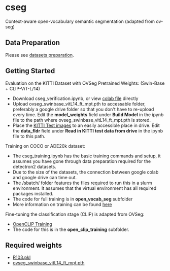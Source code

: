 # cseg
Context-aware open-vocabulary semantic segmentation (adapted from ov-seg)

## Data Preparation
Please see [datasets preparation](https://github.com/facebookresearch/ov-seg/blob/main/datasets/DATASETS.md).

## Getting Started

Evaluation on the KITTI Dataset with OVSeg Pretrained Weights: (Swin-Base + CLIP-ViT-L/14) 
- Download cseg_verification.ipynb, or view [colab file](https://colab.research.google.com/drive/1NVYVUN0K6BFzwwiOWNaggb7Z8gcQUxJF?usp=sharing) directly
- Upload ovseg_swinbase_vitL14_ft_mpt.pth to accessable folder, preferably a google drive folder so that you don't have to re-upload every time. Edit the **model_weights** field under **Build Model** in the ipynb file to the path where ovseg_swinbase_vitL14_ft_mpt.pth is stored.
- Place the [KITTI Test images](https://drive.google.com/drive/folders/1LLKGeYnLXBY1lJXRKOUpTk4GKZaEoNYR?usp=drive_link) to an easily accessible place in drive. Edit the **data_fldr** field under **Read in KITTI test data from drive** in the ipynb file to this path.

Training on COCO or ADE20k dataset:
- The cseg_training.ipynb has the basic training commands and setup, it assumes you have gone through data preparation required for the detectron2 datasets.
- Due to the size of the datasets, the connection between google colab and google drive can time out.
- The /sbatch/ folder features the files required to run this in a slurm environment. It assumes that the virtual environment has all required packages installed.
- The code for full training is in **open_vocab_seg** subfolder
- More information on training can be found [here](https://github.com/facebookresearch/ov-seg/blob/main/GETTING_STARTED.md)

Fine-tuning the classification stage (CLIP) is adapted from OVSeg: 
- [OpenCLIP Training](https://github.com/facebookresearch/ov-seg/blob/main/open_clip_training/README.md)
- The code for this is in the **open_clip_training** subfolder.
  
## Required weights
- [R103.pkl](https://drive.google.com/file/d/1L36u2_rkEOPHlXLOvy0J_3ztTSoyV6jV/view?usp=share_link)
- [ovseg_swinbase_vitL14_ft_mpt.pth](https://drive.google.com/file/d/1E_ljD_Q7h-LFVcP27UZDuwWCuSh3WAbB/view?usp=share_link)
